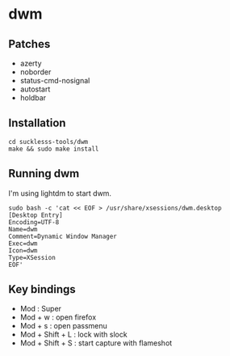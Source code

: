 # dwm #

## Patches ##

- azerty
- noborder
- status-cmd-nosignal
- autostart
- holdbar

## Installation ##

```
cd sucklesss-tools/dwm
make && sudo make install
```

## Running dwm ##

I'm using  lightdm to start dwm.

```
sudo bash -c 'cat << EOF > /usr/share/xsessions/dwm.desktop
[Desktop Entry]
Encoding=UTF-8
Name=dwm
Comment=Dynamic Window Manager
Exec=dwm
Icon=dwm
Type=XSession
EOF'
```

## Key bindings ##

- Mod : Super
- Mod + w : open firefox
- Mod + s : open passmenu
- Mod + Shift + L : lock with slock
- Mod + Shift + S : start capture with flameshot
